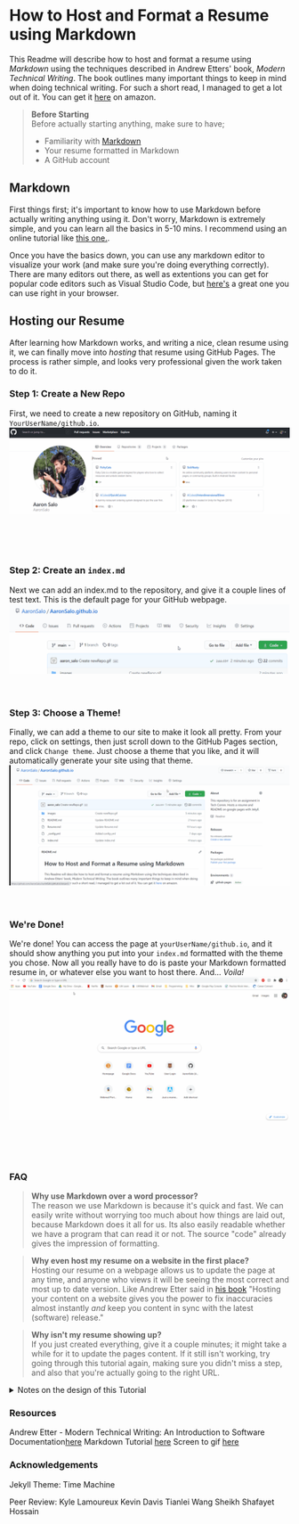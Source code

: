 # How to Host and Format a Resume using Markdown
This Readme will describe how to host and format a resume using _Markdown_ using the techniques described in Andrew Etters' book, _Modern Technical Writing_. The book outlines many important things to keep in mind when doing technical writing. For such a short read, I managed to get a lot out of it. You can get it [here](https://www.amazon.ca/Modern-Technical-Writing-Introduction-Documentation-ebook/dp/B01A2QL9SS#:~:text=Written%20by%20the%20lead%20technical,and%20experienced%20technical%20writers%20alike.) on amazon.

>**Before Starting** <br>
> Before actually starting anything, make sure to have;
> * Familiarity with [Markdown](https://www.markdowntutorial.com/)
> * Your resume formatted in Markdown
> * A GitHub account


## Markdown
First things first; it's important to know how to use Markdown before actually writing anything using it. Don't worry, Markdown is extremely simple, and you can learn all the basics in 5-10 mins. I recommend using an online tutorial like [this one.](https://www.markdowntutorial.com/).

Once you have the basics down, you can use any markdown editor to visualize your work (and make sure you're doing everything correctly). There are many editors out there, as well as extentions you can get for popular code editors such as Visual Studio Code, but [here's](https://stackedit.io/) a great one you can use right in your browser.



## Hosting our Resume
After learning how Markdown works, and writing a nice, clean resume using it, we can finally move into _hosting_ that resume using GitHub Pages. The process is rather simple, and looks very professional given the work taken to do it.



### Step 1: Create a New Repo
First, we need to create a new repository on GitHub, naming it `YourUserName/github.io`. 
![Creating a repo gif](images/newRepo.gif)

<br>
<br>
<br>

### Step 2: Create an `index.md`
Next we can add an index.md to the repository, and give it a couple lines of test text. This is the default page for your GitHub webpage.
![Adding an index.md gif](images/createIndex.gif)
<br><br><br>


### Step 3: Choose a Theme!
Finally, we can add a theme to our site to make it look all pretty. From your repo, click on settings, then just scroll down to the GitHub Pages section, and click `Change theme`. Just choose a theme that you like, and it will automatically generate your site using that theme.
![Choosing a theme gif](images/changeTheme.gif)
<br><br><br>


### We're Done!
We're done! You can access the page at `yourUserName/github.io`, and it should show anything you put into your `index.md` formatted with the theme you chose. Now all you really have to do is paste your Markdown formatted resume in, or whatever else you want to host there. And... _Voila!_
![Show resume gif](images/seeWebsite.gif)


<br><br><br>

### FAQ 
> **Why use Markdown over a word processor?** <br>
> The reason we use Markdown is because it's quick and fast. We can easily write without worrying too much about how things are laid out, because Markdown does it all for us. Its also easily readable whether we have a program that can read it or not. The source "code" already gives the impression of formatting.

>**Why even host my resume on a website in the first place?**<br>
> Hosting our resume on a webpage allows us to update the page at any time, and anyone who views it will be seeing the most correct and most up to date version. Like Andrew Etter said in [his book](https://www.amazon.ca/Modern-Technical-Writing-Introduction-Documentation-ebook/dp/B01A2QL9SS#:~:text=Written%20by%20the%20lead%20technical,and%20experienced%20technical%20writers%20alike.) "Hosting your content on a website gives you the power to fix inaccuracies almost instantly _and_ keep you content in sync with the latest (software) release."

>**Why isn't my resume showing up?**<br>
> If you just created everything, give it a couple minutes; it might take a while for it to update the pages content. If it still isn't working, try going through this tutorial again, making sure you didn't miss a step, and also that you're actually going to the right URL.


<details>
  <summary>Notes on the design of this Tutorial</summary>
  
*The design of this tutorial was based on a subject called Basic Functional Documentation, talked about in [Andrew Etters book](https://www.amazon.ca/Modern-Technical-Writing-Introduction-Documentation-ebook/dp/B01A2QL9SS#:~:text=Written%20by%20the%20lead%20technical,and%20experienced%20technical%20writers%20alike.). I have tried to answer all the questions brought up in this section, so as to convey the information in the best way possible. We are also assuming some sort of technical knowledge in the reader, and not explaining so much as to how to do the specifics of converting their resume to Markdown. This leaves us with a cleaner, and more consise rundown.*
</details>

### Resources
Andrew Etter - Modern Technical Writing: An Introduction to Software Documentation[here](https://www.amazon.ca/Modern-Technical-Writing-Introduction-Documentation-ebook/dp/B01A2QL9SS#:~:text=Written%20by%20the%20lead%20technical,and%20experienced%20technical%20writers%20alike.)
Markdown Tutorial [here](https://www.markdowntutorial.com/)
Screen to gif [here](https://www.screentogif.com/)

### Acknowledgements
Jekyll Theme: Time Machine

Peer Review:
Kyle Lamoureux
Kevin Davis
Tianlei Wang
Sheikh Shafayet Hossain

